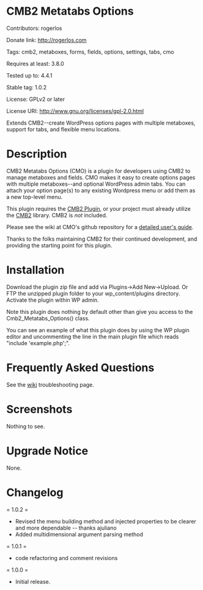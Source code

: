 # CMB2 Metatabs Options

Contributors: rogerlos

Donate link: http://rogerlos.com

Tags: cmb2, metaboxes, forms, fields, options, settings, tabs, cmo

Requires at least: 3.8.0

Tested up to: 4.4.1

Stable tag: 1.0.2

License: GPLv2 or later

License URI: http://www.gnu.org/licenses/gpl-2.0.html


Extends CMB2--create WordPress options pages with multiple metaboxes,
support for tabs, and flexible menu locations.

# Description

CMB2 Metatabs Options (CMO) is a plugin for developers using CMB2 to manage metaboxes and fields.
CMO makes it easy to create options pages with multiple metaboxes--and optional WordPress admin tabs.
You can attach your option page(s) to any existing Wordpress menu or add them as a new
top-level menu.

This plugin requires the [CMB2 Plugin](http://wordpress.org/plugins/cmb2/), or your project
must already utilize the [CMB2](https://github.com/WebDevStudios/CMB2) library. CMB2 is *not* included.

Please see the wiki at CMO's github repository for a
[detailed user's guide](https://github.com/rogerlos/cmb2-metatabs-options/wiki).

Thanks to the folks maintaining CMB2 for their continued development, and providing the
starting point for this plugin.

# Installation

Download the plugin zip file and add via Plugins->Add New->Upload. Or FTP the unzipped plugin folder to
your wp_content/plugins directory. Activate the plugin within WP admin.

Note this plugin does nothing by default other than give you access to the Cmb2_Metatabs_Options() class.

You can see an example of what this plugin does by using the WP plugin editor and uncommenting the line
in the main plugin file which reads "include 'example.php';".

# Frequently Asked Questions

See the [wiki](https://github.com/rogerlos/cmb2-metatabs-options/wiki/Troubleshooting) troubleshooting page.

# Screenshots

Nothing to see.

# Upgrade Notice

None.

# Changelog

= 1.0.2 =
* Revised the menu building method and injected properties to be clearer and more dependable -- thanks ajuliano
* Added multidimensional argument parsing method

= 1.0.1 =
* code refactoring and comment revisions

= 1.0.0 =
* Initial release.
